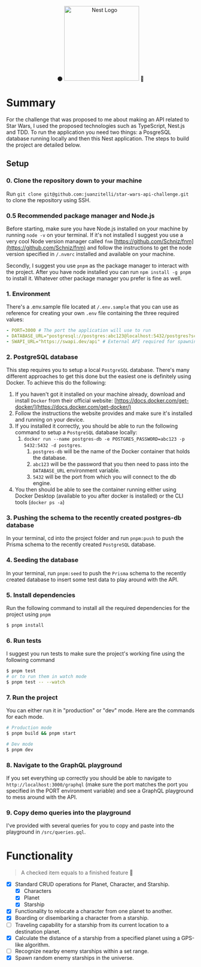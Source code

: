 <p align="center">
  🌑
  <a href="http://nestjs.com/" target="blank"><img src="https://nestjs.com/img/logo-small.svg" width="200" alt="Nest Logo" /></a>
  🚀
</p>

# Summary

For the challenge that was proposed to me about making an API related to Star Wars, I used the proposed technologies such as TypeScript, Nest.js and TDD. To run the application you need two things: a PosgreSQL database running locally and then this Nest application. The steps to build the project are detailed below.

## Setup

### 0. Clone the repository down to your machine

Run `git clone git@github.com:juanzitelli/star-wars-api-challenge.git` to clone the repository using SSH.

### 0.5 Recommended package manager and Node.js

Before starting, make sure you have Node.js installed on your machine by running `node -v` on your terminal. If it's not installed I suggest you use a very cool Node version manager called `fnm` [https://github.com/Schniz/fnm](https://github.com/Schniz/fnm) and follow the instructions to get the node version specified in `/.nvmrc` installed and available on your machine.

Secondly, I suggest you use `pnpm` as the package manager to interact with the project. After you have node installed you can run `npm install -g pnpm` to install it. Whatever other package manager you prefer is fine as well.

### 1. Environment

There's a .env.sample file located at `/.env.sample` that you can use as reference for creating your own `.env` file containing the three required values:

```yaml
- PORT=3000 # The port the application will use to run
- DATABASE_URL="postgresql://postgres:abc123@localhost:5432/postgres?schema=public" # REQUIRED: This is the connection string Prisma will use to connect to the PostgreSQL database.
- SWAPI_URL="https://swapi.dev/api" # External API required for spawning random enemies
```

### 2. PostgreSQL database

This step requires you to setup a local `PostgreSQL` database. There's many different approaches to get this done but the easiest one is definitely using Docker. To achieve this do the following:

1. If you haven't got it installed on your machine already, download and install `Docker` from their official website: [https://docs.docker.com/get-docker/](https://docs.docker.com/get-docker/)
2. Follow the instructions the website provides and make sure it's installed and running on your device.
3. If you installed it correctly, you should be able to run the following command to setup a `PostgreSQL` database locally:
   1. `docker run --name postgres-db -e POSTGRES_PASSWORD=abc123 -p 5432:5432 -d postgres`.
      1. `postgres-db` will be the name of the Docker container that holds the database.
      2. `abc123` will be the password that you then need to pass into the `DATABASE_URL` environment variable.
      3. `5432` will be the port from which you will connect to the db engine.
4. You then should be able to see the container running either using Docker Desktop (available to you after docker is installed) or the CLI tools (`docker ps -a`)

### 3. Pushing the schema to the recently created postgres-db database

In your terminal, cd into the project folder and run `pnpm:push` to push the Prisma schema to the recently created `PostgreSQL` database.

### 4. Seeding the database

In your terminal, run `pnpm:seed` to push the `Prisma` schema to the recently created database to insert some test data to play around with the API.

### 5. Install dependencies

Run the following command to install all the required dependencies for the project using `pnpm`

```bash
$ pnpm install
```

### 6. Run tests

I suggest you run tests to make sure the project's working fine using the following command

```bash
$ pnpm test
# or to run them in watch mode
$ pnpm test -- --watch 
```

### 7. Run the project

You can either run it in "production" or "dev" mode. Here are the commands for each mode.

```bash
# Production mode
$ pnpm build && pnpm start 

# Dev mode
$ pnpm dev
```

### 8. Navigate to the GraphQL playground

If you set everything up correctly you should be able to navigate to `http://localhost:3000/graphql` (make sure the port matches the port you specified in the PORT environment variable) and see a GraphQL playground to mess around with the API.

### 9. Copy demo queries into the playground

I've provided with several queries for you to copy and paste into the playground in `/src/queries.gql`.

# Functionality

> A checked item equals to a finished feature 📔

- [x] Standard CRUD operations for Planet, Character, and Starship.
  - [x] Characters
  - [x] Planet
  - [x] Starship
- [x] Functionality to relocate a character from one planet to another.
- [x] Boarding or disembarking a character from a starship.
- [ ] Traveling capability for a starship from its current location to a destination planet.
- [x] Calculate the distance of a starship from a specified planet using a GPS-like algorithm.
- [ ] Recognize nearby enemy starships within a set range.
- [x] Spawn random enemy starships in the universe.
